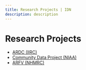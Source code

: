 ```yaml
---
title: Research Projects | IDN
description: description
---
```


# Research Projects
- [ARDC (IIRC)](/projects/ardc)
- [Community Data Project (NIAA)](/projects/communitydata)
- [ARFV (NHMRC)](/projects/arfv)
